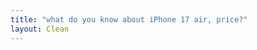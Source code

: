```yaml
---
title: "what do you know about iPhone 17 air, price?"
layout: Clean
---
```


<ChatComparison
  title="what do you know about iPhone 17 air, price?"
  prompt="what do you know about iPhone 17 air, price?"
  :responses="responses"
  publishedDate="18:32"
/>

<script setup>
const responses = {
  'Grok': `The iPhone 17 Air is a rumored model in Apple's upcoming iPhone 17 lineup, expected to be unveiled in September 2025. It is anticipated to replace the "Plus" variant, focusing on a super-thin and lightweight design, potentially appealing to users who prioritize portability without sacrificing flagship features. Here's what is currently known or speculated about the iPhone 17 Air, particularly regarding its price and other details, based on recent reports and leaks available on the web as of September 9, 2025.

### Price Rumors for iPhone 17 Air
- The starting price for the iPhone 17 Air is rumored to be around $1,099 in the US for a base model with 256GB of storage, with higher configurations potentially reaching up to $1,499 for 1TB of storage, according to reports from TrendForce via MacRumors and discussions on Reddit.
- Compared to the iPhone 16 Plus (which starts at $899), this represents a potential price hike of about $200, as noted by Tom's Guide. Some sources, like Mint, suggest a smaller increase of $50-$100, placing the US price between $950 and $1,000.
- In India, the iPhone 17 Air is speculated to be priced between ₹90,000 and ₹1,00,000, with some reports from Hindustan Times suggesting a mid-tier price of around ₹99,990.

### Speculated Features and Details
- **Design and Build**: The iPhone 17 Air is rumored to be extremely thin, with a thickness of around 5.5mm and a weight under 150 grams, making it one of Apple's lightest flagship devices (Mint).
- **Display**: It is expected to feature a 6.9-inch display, positioning it between the standard and Max sizes (GSMArena).
- **Processor**: The device is likely to be equipped with the new A19 chipset, though it might have one less graphics core compared to the Pro models (Tom's Guide).
- **Camera**: Unlike the Pro models, the iPhone 17 Air may come with a single 48MP camera lens, lacking the ultrawide and telephoto lenses found in higher-end variants (Tom's Guide).
- **Battery**: Specific battery details are limited, but GSMArena mentions a rumored capacity of 3036 mAh.
- **RAM and Storage**: It is expected to have 8GB of RAM, with storage options ranging from 256GB to 1TB (GSMArena, MacRumors).
- **Other Features**: The Air is designed to offer a fresh form factor, prioritizing a sleek, lightweight experience over some of the advanced features of the Pro models (Reddit discussions).

### Availability and Launch
- The iPhone 17 Air is expected to be officially announced at Apple's event on September 9, 2025, with live updates being covered by various outlets like TechRadar and Financial Express. Pre-orders and availability details are likely to follow shortly after the announcement, with availability online and in Apple Stores (Hindustan Times).

### Caveats
Please note that all information about the iPhone 17 Air, including pricing and specifications, is based on rumors and leaks as of the current date. Apple has not officially confirmed these details, and final pricing or features may differ once the product is launched. For the most accurate and up-to-date information, I recommend following Apple's official announcements or live event coverage.

If you'd like me to dig deeper into any specific aspect (like design or comparisons with other models), let me know!`,
  'Claude': `I don't have any confirmed information about an "iPhone 17 Air" as this appears to be a rumored or speculated device that hasn't been officially announced by Apple.

As of my last update, Apple's iPhone lineup typically includes standard, Plus/Pro, and Pro Max models, but there hasn't been an official "Air" variant in the iPhone line (though Apple does use "Air" branding for iPads and MacBooks).

Since I don't have access to real-time information, I can't provide current pricing or confirm whether such a device has been announced. For the most up-to-date and accurate information about Apple's current iPhone lineup and pricing, I'd recommend:

- Checking Apple's official website
- Looking at recent tech news from reliable sources
- Visiting authorized Apple retailers

Is there anything specific about current iPhone models or general iPhone features I can help you with instead?`,
  'Gemini': `The iPhone 17 Air has been launched today, September 9, 2025.

Here's what is known about the iPhone 17 Air, including its pricing:
*   **Price:** The iPhone 17 Air is priced around $949 - $1,000. Another source states that the iPhone 17 Air will be available for $999. In Indian currency, the iPhone 17 Air will start at INR 119,900. It may cost between Rs 99,000 to Rs 1,05,000.
*   **Storage:** The iPhone 17 Air will offer 256GB, 512GB, and 1TB storage options.
*   **Colors:** It will be available in space black, cloud white, light gold, and sky blue.
*   **Features:** The iPhone 17 Air is the thinnest iPhone yet, measuring just 5.6mm. It is crafted from 80% recycled titanium and features a 6.5-inch ProMotion display with Ceramic Shield on both sides.
*   **Release Date:** The new iPhone models are set to go on sale from September 19th onwards, with pre-orders starting today.
`
}
</script>
